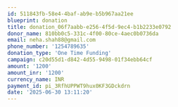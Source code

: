 ```yaml
---
id: 511843fb-58e4-4baf-ab9e-b5b967aa21ee
blueprint: donation
title: donation_06f7aabb-e256-4f5d-9ec4-b1b2233e0792
donor_name: 810bb0c5-331c-4f00-80ce-4aec0b0736da
email: neha.shah88@gmail.com
phone_number: '1254789635'
donation_type: 'One Time Funding'
campaign: c20d55d1-d842-4d55-9498-01f34ebb64cf
amount: '1200'
amount_inr: '1200'
currency_name: INR
payment_id: pi_3RfhUPPWT9hux0KF3GDckdrn
date: '2025-06-30 13:11:20'
---
```

